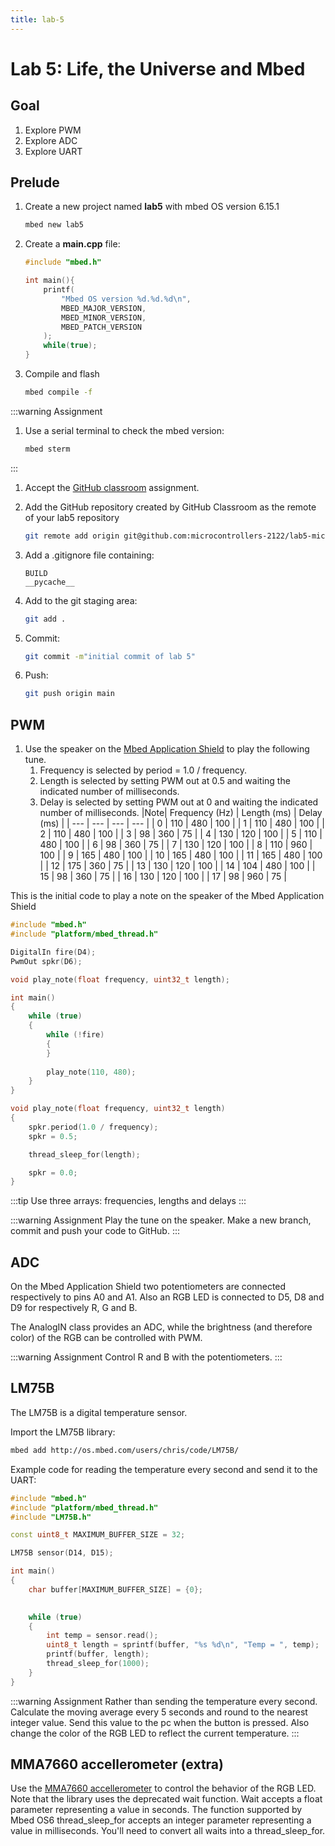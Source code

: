 ```yaml
---
title: lab-5
---
```


# Lab 5: Life, the Universe and Mbed

## Goal

1. Explore PWM
1. Explore ADC
1. Explore UART

## Prelude

1. Create a new project named **lab5** with mbed OS version 6.15.1

    ```bash
    mbed new lab5
    ```

1. Create a **main.cpp** file:

    ```cpp
    #include "mbed.h"

    int main(){
        printf(
            "Mbed OS version %d.%d.%d\n",
            MBED_MAJOR_VERSION,
            MBED_MINOR_VERSION,
            MBED_PATCH_VERSION
        );
        while(true);
    }
    ```

1. Compile and flash

    ```bash
    mbed compile -f
    ```

:::warning Assignment

1. Use a serial terminal to check the mbed version:

    ```bash
    mbed sterm
    ```

:::

1. Accept the [GitHub classroom](https://classroom.github.com/a/wlKwOVUg) assignment.
1. Add the GitHub repository created by GitHub Classroom as the remote of your lab5 repository

    ```bash
    git remote add origin git@github.com:microcontrollers-2122/lab5-microcontrollers-<your username here>.git
    ```

1. Add a .gitignore file containing:

    ```text
    BUILD
    __pycache__
    ```

1. Add to the git staging area:

    ```bash
    git add .
    ```

1. Commit:

    ```bash
    git commit -m"initial commit of lab 5"
    ```

1. Push:

    ```bash
    git push origin main
    ```

## PWM

1. Use the speaker on the [Mbed Application Shield](https://os.mbed.com/components/mbed-Application-Shield/) to play the following tune.
    1. Frequency is selected by period = 1.0  / frequency.
    1. Length is selected by setting PWM out at 0.5 and waiting the indicated number of milliseconds.
    1. Delay is selected by setting PWM out at 0 and waiting the indicated number of milliseconds.
        |Note| 	Frequency (Hz) | Length (ms) | Delay (ms) |
        | --- | --- |   --- |  --- |
        | 0 | 	110 |	480 | 100 |
        | 1 | 	110 | 	480 | 100 |
        | 2 | 	110 |	480 | 100 |
        | 3 | 	98 |	360 | 75 |
        | 4 | 	130 |	120 | 100 |
        | 5 | 	110 |	480 | 100 |
        | 6 | 	98 |	360 | 75 |
        | 7 | 	130 |	120 | 100 |
        | 8 | 	110 |	960 | 100 |
        | 9 | 	165 |	480 | 100 |
        | 10 | 	165 |	480 | 100 |
        | 11 | 	165 |	480 | 100 |
        | 12 | 	175 |	360 | 75 |
        | 13 | 	130 |	120 | 100 |
        | 14 | 	104 |	480 | 100 |
        | 15 | 	98 |	360 | 75 |
        | 16 | 	130 |	120 | 100 |
        | 17 | 	98 |	960 | 75 |

This is the initial code to play a note on the speaker of the Mbed Application Shield 

```cpp
#include "mbed.h"
#include "platform/mbed_thread.h"

DigitalIn fire(D4);
PwmOut spkr(D6);

void play_note(float frequency, uint32_t length);

int main()
{
    while (true)
    {
        while (!fire)
        {
        }
        
        play_note(110, 480);       
    }   
}

void play_note(float frequency, uint32_t length)
{
    spkr.period(1.0 / frequency);
    spkr = 0.5;

    thread_sleep_for(length);

    spkr = 0.0;
}
```

:::tip
Use three arrays: frequencies, lengths and delays
:::

:::warning Assignment
Play the tune on the speaker. Make a new branch, commit and push your code to GitHub.
:::

## ADC

On the Mbed Application Shield two potentiometers are connected respectively to pins A0 and A1. Also an RGB LED is connected to D5, D8 and D9 for respectively R, G and B.

The AnalogIN class provides an ADC, while the brightness (and therefore color) of the RGB can be controlled with PWM.

:::warning Assignment
Control R and B with the potentiometers.
:::

## LM75B

The LM75B is a digital temperature sensor.

Import the LM75B library:

```bash
mbed add http://os.mbed.com/users/chris/code/LM75B/
```

Example code for reading the temperature every second and send it to the UART:

```cpp
#include "mbed.h"
#include "platform/mbed_thread.h"
#include "LM75B.h"

const uint8_t MAXIMUM_BUFFER_SIZE = 32;

LM75B sensor(D14, D15);

int main()
{
    char buffer[MAXIMUM_BUFFER_SIZE] = {0};
    

    while (true)
    {
        int temp = sensor.read();
        uint8_t length = sprintf(buffer, "%s %d\n", "Temp = ", temp);
        printf(buffer, length);
        thread_sleep_for(1000);
    }   
}
```

:::warning Assignment
Rather than sending the temperature every second. Calculate the moving average every 5 seconds and round to the nearest integer value. Send this value to the pc when the button is pressed. Also change the color of the RGB LED to reflect the current temperature.
:::

## MMA7660 accellerometer (extra)

Use the [MMA7660 accellerometer](https://os.mbed.com/users/Sissors/code/MMA7660/) to control the behavior of the RGB LED. Note that the library uses the deprecated wait function. Wait accepts a float parameter representing a value in seconds. The function supported by Mbed OS6 thread_sleep_for accepts an integer parameter representing a value in milliseconds. You'll need to convert all waits into a thread_sleep_for.
